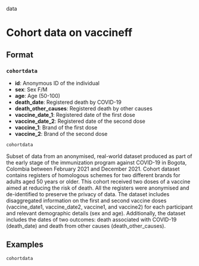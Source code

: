 data

# Cohort data on vaccineff

## Format

### `cohortdata`

- **id**: Anonymous ID of the individual
- **sex**: Sex F/M
- **age**: Age (50-100)
- **death_date**: Registered death by COVID-19
- **death_other_causes**: Registered death by other causes
- **vaccine_date_1**: Registered date of the first dose
- **vaccine_date_2**: Registered date of the second dose
- **vaccine_1**: Brand of the first dose
- **vaccine_2**: Brand of the second dose

```r
cohortdata
```

Subset of data from an anonymised, real-world dataset produced as part of the early stage of the immunization program against COVID-19 in Bogota, Colombia between February 2021 and December 2021. Cohort dataset contains registers of homologous schemes for two different brands for adults aged 50 years or older. This cohort received two doses of a vaccine aimed at reducing the risk of death. All the registers were anonymised and de-identified to preserve the privacy of data. The dataset includes disaggregated information on the first and second vaccine doses (vaccine_date1, vaccine_date2, vaccine1, and vaccine2) for each participant and relevant demographic details (sex and age). Additionally, the dataset includes the dates of two outcomes: death associated with COVID-19 (death_date) and death from other causes (death_other_causes).

## Examples

```r
cohortdata
```
